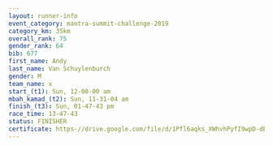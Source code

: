 ```yaml
---
layout: runner-info 
event_category: mantra-summit-challenge-2019 
category_km: 35km 
overall_rank: 75
gender_rank: 64
bib: 677
first_name: Andy
last_name: Van Schuylenburch
gender: M
team_name: x
start_(t1): Sun, 12-00-00 am
mbah_kamad_(t2): Sun, 11-31-04 am
finish_(t3): Sun, 01-47-43 pm
race_time: 13-47-43
status: FINISHER
certificate: https-//drive.google.com/file/d/1Pfl6aqks_XWhvhPyfI9wpD-dBvP3uVjg/view?usp=sharing
---
```

